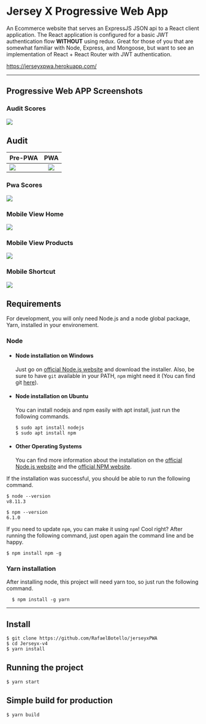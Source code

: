 # Jersey X Progressive Web App

An Ecommerce website that serves an ExpressJS JSON api to a React client application. The React application is configured for a basic JWT authentication flow **WITHOUT** using redux. Great for those of you that are somewhat familiar with Node, Express, and Mongoose, but want to see an implementation of React + React Router with JWT authentication.

https://jerseyxpwa.herokuapp.com/

---

## Progressive Web APP Screenshots

### Audit Scores

![](img/auditscores.png)

## Audit

| Pre-PWA               |          PWA          |
| --------------------- | :-------------------: |
| ![](img/oldaudit.png) | ![](img/newaudit.png) |

### Pwa Scores

![](img/auditpwa.png)

### Mobile View Home

![](img/mobileview.png)

### Mobile View Products

![](img/mobileproduct.png)

### Mobile Shortcut

![](img/mobileshortcut.png)

## Requirements

For development, you will only need Node.js and a node global package, Yarn, installed in your environement.

### Node

- #### Node installation on Windows

  Just go on [official Node.js website](https://nodejs.org/) and download the installer.
  Also, be sure to have `git` available in your PATH, `npm` might need it (You can find git [here](https://git-scm.com/)).

- #### Node installation on Ubuntu

  You can install nodejs and npm easily with apt install, just run the following commands.

      $ sudo apt install nodejs
      $ sudo apt install npm

- #### Other Operating Systems
  You can find more information about the installation on the [official Node.js website](https://nodejs.org/) and the [official NPM website](https://npmjs.org/).

If the installation was successful, you should be able to run the following command.

    $ node --version
    v8.11.3

    $ npm --version
    6.1.0

If you need to update `npm`, you can make it using `npm`! Cool right? After running the following command, just open again the command line and be happy.

    $ npm install npm -g

###

### Yarn installation

After installing node, this project will need yarn too, so just run the following command.

      $ npm install -g yarn

---

## Install

    $ git clone https://github.com/RafaelBotello/jerseyxPWA
    $ cd Jerseyx-v4
    $ yarn install

## Running the project

    $ yarn start

## Simple build for production

    $ yarn build
